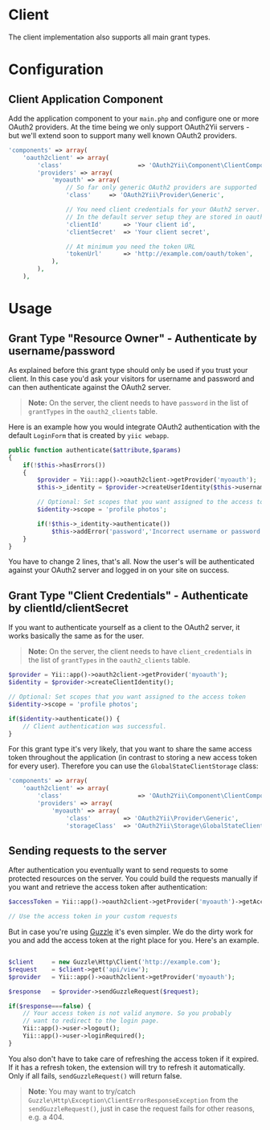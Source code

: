 Client
======

The client implementation also supports all main grant types.

# Configuration

## Client Application Component

Add the application component to your `main.php` and configure one or more OAuth2 providers.
At the time being we only support OAuth2Yii servers - but we'll extend soon to support many
well known OAuth2 providers.

```php
'components' => array(
    'oauth2client' => array(
        'class'                     => 'OAuth2Yii\Component\ClientComponent',
        'providers' => array(
            'myoauth' => array(
                // So far only generic OAuth2 providers are supported
                'class'     => 'OAuth2Yii\Provider\Generic',

                // You need client credentials for your OAuth2 server.
                // In the default server setup they are stored in oauth2_clients table.
                'clientId'      => 'Your client id',
                'clientSecret'  => 'Your client secret',

                // At minimum you need the token URL
                'tokenUrl'      => 'http://example.com/oauth/token',
            ),
        ),
    ),
```

# Usage

## Grant Type "Resource Owner" - Authenticate by username/password

As explained before this grant type should only be used if you trust your client.
In this case you'd ask your visitors for username and password and can then
authenticate against the OAuth2 server.

> **Note:** On the server, the client needs to have `password` in the list of
> `grantTypes` in the `oauth2_clients` table.

Here is an example how you would integrate OAuth2 authentication with the default
`LoginForm` that is created by `yiic webapp`.

```php
public function authenticate($attribute,$params)
{
    if(!$this->hasErrors())
    {
        $provider = Yii::app()->oauth2client->getProvider('myoauth');
        $this->_identity = $provider->createUserIdentity($this->username,$this->password);

        // Optional: Set scopes that you want assigned to the access token
        $identity->scope = 'profile photos';

        if(!$this->_identity->authenticate())
            $this->addError('password','Incorrect username or password.');
    }
}
```

You have to change 2 lines, that's all. Now the user's will be authenticated against your
OAuth2 server and logged in on your site on success.


## Grant Type "Client Credentials" - Authenticate by clientId/clientSecret

If you want to authenticate yourself as a client to the OAuth2 server, it works basically
the same as for the user.

> **Note:** On the server, the client needs to have `client_credentials` in the list of
> `grantTypes` in the `oauth2_clients` table.

```php
$provider = Yii::app()->oauth2client->getProvider('myoauth');
$identity = $provider->createClientIdentity();

// Optional: Set scopes that you want assigned to the access token
$identity->scope = 'profile photos';

if($identity->authenticate()) {
    // Client authentication was successful.
}
```

For this grant type it's very likely, that you want to share the same access token
throughout the application (in contrast to storing a new access token for every user).
Therefore you can use the `GlobalStateClientStorage` class:

```php
'components' => array(
    'oauth2client' => array(
        'class'                     => 'OAuth2Yii\Component\ClientComponent',
        'providers' => array(
            'myoauth' => array(
                'class'         => 'OAuth2Yii\Provider\Generic',
                'storageClass'  => 'OAuth2Yii\Storage\GlobalStateClientStorage'
```

## Sending requests to the server

After authentication you eventually want to send requests to some protected resources
on the server. You could build the requests manually if you want and retrieve the access
token after authentication:

```php
$accessToken = Yii::app()->oauth2client->getProvider('myoauth')->getAccessToken();

// Use the access token in your custom requests
```

But in case you're using [Guzzle](http://guzzlephp.org/) it's even simpler. We do the dirty
work for you and add the access token at the right place for you. Here's an example.

```php

$client     = new Guzzle\Http\Client('http://example.com');
$request    = $client->get('api/view');
$provider   = Yii::app()->oauth2client->getProvider('myoauth');

$response   = $provider->sendGuzzleRequest($request);

if($response===false) {
    // Your access token is not valid anymore. So you probably
    // want to redirect to the login page.
    Yii::app()->user->logout();
    Yii::app()->user->loginRequired();
}
```

You also don't have to take care of refreshing the access token if it expired. If it has
a refresh token, the extension will try to refresh it automatically. Only if all fails,
`sendGuzzleRequest()` will return false.

> **Note**: You may want to try/catch `Guzzle\Http\Exception\ClientErrorResponseException`
> from the `sendGuzzleRequest()`, just in case the request fails for other reasons, e.g. a 404.
